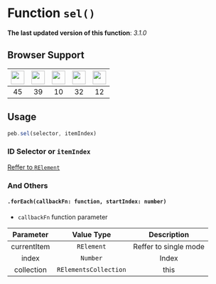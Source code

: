 # Function `sel()`
**The last updated version of this function**: *3.1.0*  
## Browser Support
| <img src="https://cdn.jsdelivr.net/gh/TechPot-Studio/svg-gallery/chrome.svg" width="30" /> | <img src="https://cdn.jsdelivr.net/gh/TechPot-Studio/svg-gallery/firefox.svg" width="30" /> | <img src="https://cdn.jsdelivr.net/gh/TechPot-Studio/svg-gallery/safari.svg" width="30" /> | <img src="https://cdn.jsdelivr.net/gh/TechPot-Studio/svg-gallery/opera.svg" width="30" /> | <img src="https://cdn.jsdelivr.net/gh/TechPot-Studio/svg-gallery/edge.svg" width="30" /> |
| :---: | :---: | :---: | :---: | :---: |
| 45 | 39 | 10 | 32 | 12 |
## Usage
```javascript
peb.sel(selector, itemIndex)
```
### ID Selector or `itemIndex`
[Reffer to `RElement`](cons-relement.md)

### And Others
#### `.forEach(callbackFn: function, startIndex: number)`

- `callbackFn` function parameter

| Parameter | Value Type | Description |
| :---: | :---: | :---: |
| currentItem | `RElement` | Reffer to single mode |
| index | `Number` | Index |
| collection | `RElementsCollection` | this |
